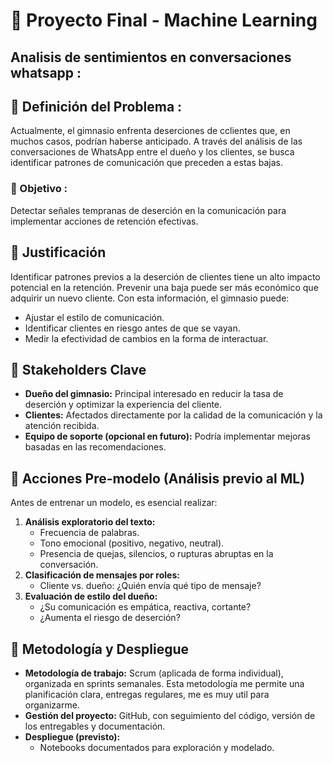 # 🧠 Proyecto Final - Machine Learning
## Analisis de sentimientos en conversaciones whatsapp :

## 📌 Definición del Problema :
Actualmente, el gimnasio enfrenta deserciones de cclientes que, en muchos casos, podrían haberse anticipado. A través del análisis de las conversaciones de WhatsApp entre el dueño y los clientes, se busca identificar patrones de comunicación que preceden a estas bajas.
### 🎯 Objetivo :
Detectar señales tempranas de deserción en la comunicación para implementar acciones de retención efectivas.
## 📌 Justificación
Identificar patrones previos a la deserción de clientes tiene un alto impacto potencial en la retención. Prevenir una baja puede ser más económico que adquirir un nuevo cliente. Con esta información, el gimnasio puede:
- Ajustar el estilo de comunicación.
- Identificar clientes en riesgo antes de que se vayan.
- Medir la efectividad de cambios en la forma de interactuar.
## 📌 Stakeholders Clave
- **Dueño del gimnasio:** Principal interesado en reducir la tasa de deserción y optimizar la experiencia del cliente.
- **Clientes:** Afectados directamente por la calidad de la comunicación y la atención recibida.
- **Equipo de soporte (opcional en futuro):** Podría implementar mejoras basadas en las recomendaciones.
## 📌 Acciones Pre-modelo (Análisis previo al ML)
Antes de entrenar un modelo, es esencial realizar:
1. **Análisis exploratorio del texto:**
   - Frecuencia de palabras.
   - Tono emocional (positivo, negativo, neutral).
   - Presencia de quejas, silencios, o rupturas abruptas en la conversación.
2. **Clasificación de mensajes por roles:**
   - Cliente vs. dueño: ¿Quién envía qué tipo de mensaje?
3. **Evaluación de estilo del dueño:**
   - ¿Su comunicación es empática, reactiva, cortante?
   - ¿Aumenta el riesgo de deserción?


## 📌 Metodología y Despliegue
- **Metodología de trabajo:** Scrum (aplicada de forma individual), organizada en sprints semanales. Esta metodología me permite una planificación clara, entregas regulares, me es muy util para organizarme.
- **Gestión del proyecto:** GitHub, con seguimiento del código, versión de los entregables y documentación.
- **Despliegue (previsto):**
  - Notebooks documentados para exploración y modelado.
